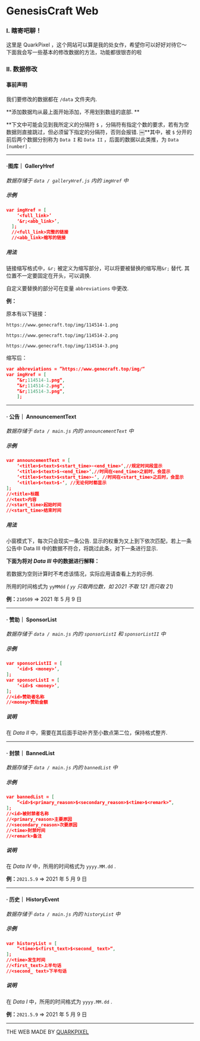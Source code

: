 # GenesisCraft Web

### I. 瞎寄吧聊！

这里是 QuarkPixel ，这个网站可以算是我的处女作，希望你可以好好对待它～  
下面我会写一些基本的修改数据的方法，功能都很银杏的啦

### II. 数据修改

#### 事前声明

我们要修改的数据都在 `/data` 文件夹内. 

**添加数据均从最上面开始添加，不用划到数组的底部. **

**下文中可能会见到我所定义的分隔符 `$` ，分隔符有指定个数的要求，若有为空数据则直接跳过，但必须留下指定的分隔符，否则会报错. ￼**其中，被 `$` 分开的前后两个数据分别称为 `Data I` 和 `Data II` ，后面的数据以此类推，为 `Data [number]` .

---

#### ·图库｜ GalleryHref

_数据存储于 `data / galleryHref.js` 内的 `imgHref` 中_

##### 示例

```json
var imgHref = [
    ‘<full_link>’
    ‘&r;<abb_link>’,
  ];
  //<full_link>完整的链接
  //<abb_link>缩写的链接
```

##### 用法

链接缩写格式中，`&r;` 被定义为缩写部分，可以将要被替换的缩写用`&r;` 替代. 其位置不一定要固定在开头，可以调换. 

自定义要替换的部分可在变量 `abbreviations` 中更改. 

**例：**

原本有以下链接：

`https://www.genecraft.top/img/114514-1.png`

`https://www.genecraft.top/img/114514-2.png`

`https://www.genecraft.top/img/114514-3.png`

缩写后：

```json
var abbreviations = ”https://www.genecraft.top/img/“
var imgHref = [
    ”&r;114514-1.png“,
    ”&r;114514-2.png“,
    ”&r;114514-3.png“,
    ];
```

---

#### · 公告｜ AnnouncementText

_数据存储于 `data / main.js` 内的 `announcementText` 中_

##### 示例

```json
var announcementText = [
    ‘<title>$<text>$<start_time>-<end_time>‘,//规定时间段显示
    ‘<title>$<text>$-<end_time>‘,//时间在<end_time>之前时，会显示
    ‘<title>$<text>$<start_time>-‘,￼//时间在<start_time>之后时，会显示
    ‘<title>$<text>$-‘,￼//无论何时都显示
];
//<title>标题
//<text>内容
//<start_time>起始时间
//<start_time>结束时间
```

##### 用法

小窗模式下，每次只会现实一条公告. 显示的权重为又上到下依次匹配，若上一条公告中 Data III 中的数据不符合，将跳过此条，对下一条进行显示. 

**下面为将对 _Data III_ 中的数据进行解释：**

若数据为空则计算时不考虑该情况，实际应用请查看上方的示例. 

所用的时间格式为 `yyMMdd` _( `yy` 只取两位数，如 2021 不取 121 而只取 21)_

**例：**`210509` => 2021 年 5 月 9 日

---

#### · 赞助｜ SponsorList

_数据存储于 `data / main.js` 内的 `sponsorListI` 和 `sponsorListII` 中_

##### 示例

```json
var sponsorListII = [
    ‘<id>$￼<money>’,
];
var sponsorListI = [
    ‘<id>$￼<money>’,
];
//<id>赞助者名称
//<money>赞助金额
```

##### 说明

在 _Data II_ 中，需要在其后面手动补齐至小数点第二位，保持格式整齐. 

---

#### · 封禁｜ BannedList

_数据存储于 `data / main.js` 内的 `bannedList` 中_

##### 示例

```json
var bannedList = [
    ”<id>$<primary_reason>$<secondary_reason>$<time>$<remark>“,
];
//<id>被封禁者名称
//<primary_reason>主要原因
//<secondary_reason>次要原因
//<time>封禁时间
//<remark>备注
```

##### 说明

在 _Data IV_ 中，所用的时间格式为 `yyyy.MM.dd` .

**例：**`2021.5.9` => 2021 年 5 月 9 日

---

#### · 历史｜ HistoryEvent

_数据存储于 `data / main.js` 内的 `historyList` 中_

##### 示例

```json
var historyList = [
    ”<time>$<first_text>$<second_￼text>“,
];
//<time>发生时间
//<first_text>上半句话
//<second_￼text>下半句话
```

##### 说明

在 _Data I_ 中，所用的时间格式为 `yyyy.MM.dd` .

**例：**`2021.5.9` => 2021 年 5 月 9 日

---

THE WEB MADE BY [QUARKPIXEL](https://b23.tv/xsD2dMP)
